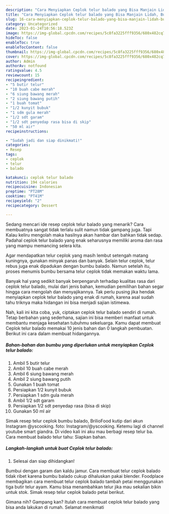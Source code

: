 ```yaml
---
description: "Cara Menyiapkan Ceplok telur balado yang Bisa Manjain Lidah, Buat Buka Puasa Menggugah Selera"
title: "Cara Menyiapkan Ceplok telur balado yang Bisa Manjain Lidah, Buat Buka Puasa Menggugah Selera"
slug: 16-cara-menyiapkan-ceplok-telur-balado-yang-bisa-manjain-lidah-buat-buka-puasa-menggugah-selera
category: Uncategorized
date: 2023-01-24T10:56:18.523Z
image: https://img-global.cpcdn.com/recipes/5c8fa3225fff9356/680x482cq70/ceplok-telur-balado-foto-resep-utama.jpg
hideToc: false
enableToc: true
enableTocContent: false
thumbnail: https://img-global.cpcdn.com/recipes/5c8fa3225fff9356/680x482cq70/ceplok-telur-balado-foto-resep-utama.jpg
cover: https://img-global.cpcdn.com/recipes/5c8fa3225fff9356/680x482cq70/ceplok-telur-balado-foto-resep-utama.jpg
author: Admin
authorAv: notfound
ratingvalue: 4.5
reviewcount: 15
recipeingredient:
- "5 butir telur"
- "10 buah cabe merah"
- "6 siung bawang merah"
- "2 siung bawang putih"
- "1 buah tomat"
- "1/2 kunyit bubuk"
- "1 sdm gula merah"
- "1/2 sdt garam"
- "1/2 sdt penyedap rasa bisa di skip"
- "50 ml air"
recipeinstructions:

- "Sudah jadi dan siap dinikmati!"
categories:
- Resep
tags:
- ceplok
- telur
- balado

katakunci: ceplok telur balado 
nutrition: 194 calories
recipecuisine: Indonesian
preptime: "PT28M"
cooktime: "PT41M"
recipeyield: "2"
recipecategory: Dessert

---
```



Sedang mencari ide resep ceplok telur balado yang menarik? Cara membuatnya sangat tidak terlalu sulit namun tidak gampang juga. Tapi Kalau keliru mengolah maka hasilnya akan hambar dan bahkan tidak sedap. Padahal ceplok telur balado yang enak seharusnya memiliki aroma dan rasa yang mampu memancing selera kita.


Agar mendapatkan telur ceplok yang masih lembut setengah matang kuningnya, gunakan minyak panas dan banyak. Selain telur ceplok, telur rebus juga enak dipadukan dengan bumbu balado. Namun setelah itu, proses menumis bumbu bersama telur ceplok tidak memakan waktu lama.

Banyak hal yang sedikit banyak berpengaruh terhadap kualitas rasa dari ceplok telur balado, mulai dari jenis bahan, kemudian pemilihan bahan segar hingga cara mengolah dan menyajikannya. Tak perlu pusing jika hendak menyiapkan ceplok telur balado yang enak di rumah, karena asal sudah tahu triknya maka hidangan ini bisa menjadi sajian istimewa.


Nah, kali ini kita coba, yuk, ciptakan ceplok telur balado sendiri di rumah. Tetap berbahan yang sederhana, sajian ini bisa memberi manfaat untuk membantu menjaga kesehatan tubuhmu sekeluarga. Kamu dapat membuat Ceplok telur balado memakai 10 jenis bahan dan 0 langkah pembuatan. Berikut ini cara dalam membuat hidangannya.

<!--inarticleads1-->

##### Bahan-bahan dan bumbu yang diperlukan untuk menyiapkan Ceplok telur balado:

1. Ambil 5 butir telur
1. Ambil 10 buah cabe merah
1. Ambil 6 siung bawang merah
1. Ambil 2 siung bawang putih
1. Gunakan 1 buah tomat
1. Persiapkan 1/2 kunyit bubuk
1. Persiapkan 1 sdm gula merah
1. Ambil 1/2 sdt garam
1. Persiapkan 1/2 sdt penyedap rasa (bisa di skip)
1. Gunakan 50 ml air


Simak resep telur ceplok bumbu balado, BrilioFood kutip dari akun Instagram @yscooking. foto: Instagram/@yscooking. Ketemu lagi di channel youtube smart giandra. Di video kali ini aku mau berbagi resep telur ba. Cara membuat balado telur tahu: Siapkan bahan. 

<!--inarticleads2-->

##### Langkah-langkah untuk buat Ceplok telur balado:


1. Selesai dan siap dihidangkan!

Bumbui dengan garam dan kaldu jamur. Cara membuat telur ceplok balado tidak ribet karena bumbu balado cukup dihaluskan pakai blender. Foodplace membagikan cara membuat telur ceplok balado tambah petai menggunakan tiga butir telur ayam. Kamu bisa menambahkan telur jika mau sekalian bikin untuk stok. Simak resep telur ceplok balado petai berikut. 

Gimana nih? Gampang kan? Itulah cara membuat ceplok telur balado yang bisa anda lakukan di rumah. Selamat menikmati
